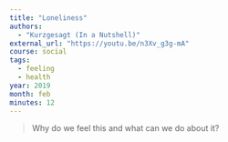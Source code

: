 ```yaml
---
title: "Loneliness"
authors:
  - "Kurzgesagt (In a Nutshell)"
external_url: "https://youtu.be/n3Xv_g3g-mA"
course: social
tags:
  - feeling
  - health
year: 2019
month: feb
minutes: 12
---
```


> Why do we feel this and what can we do about it?
